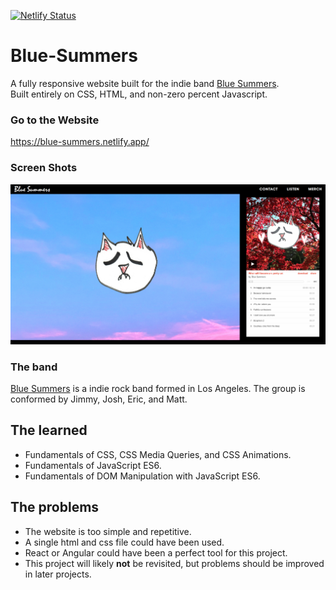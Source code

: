 [![Netlify Status](https://api.netlify.com/api/v1/badges/47564e59-5e8e-40d3-be2f-45957690b735/deploy-status)](https://app.netlify.com/sites/blue-summers/deploys) <br>
# Blue-Summers

A fully responsive website built for the indie band [Blue Summers](https://bluesummers.bandcamp.com/).</br>
Built entirely on CSS, HTML, and non-zero percent Javascript.<br>

### Go to the Website
https://blue-summers.netlify.app/

### Screen Shots

![Website](1.png)

### The band

[Blue Summers](https://bluesummers.bandcamp.com/) is a indie rock band formed in Los Angeles. The group is conformed by Jimmy, Josh, Eric, and Matt. 

## The learned 

* Fundamentals of CSS, CSS Media Queries, and CSS Animations.
* Fundamentals of JavaScript ES6.
* Fundamentals of DOM Manipulation with JavaScript ES6.

## The problems

* The website is too simple and repetitive.
* A single html and css file could have been used.
* React or Angular could have been a perfect tool for this project.
* This project will likely **not** be revisited, but problems should be improved in later projects.
